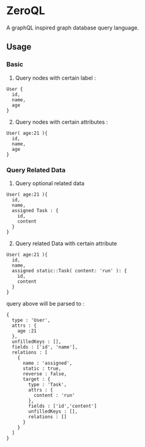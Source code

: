 # ZeroQL

A graphQL inspired graph database query language.

## Usage

### Basic

1. Query nodes with certain label :

```
User {
  id,
  name,
  age
}
```

2. Query nodes with certain attributes :

```
User( age:21 ){
  id,
  name,
  age
}
```

### Query Related Data

1. Query optional related data

```
User( age:21 ){
  id,
  name,
  assigned Task : {
    id,
    content
  }
}
```

2. Query related Data with certain attribute

```
User( age:21 ){
  id,
  name,
  assigned static::Task( content: 'run' ): {
    id,
    content
  }
}
```

query above will be parsed to :

```
{
  type : 'User',
  attrs : {
    age :21
  },
  unfilledKeys : [],
  fields : ['id', 'name'],
  relations : [
    {
      name : 'assigned',
      static : true,
      reverse : false,
      target : {
        type : 'Task',
        attrs : {
          content : 'run'
        },
        fields : ['id','content']
        unfilledKeys : [],
        relations : []
      }
    }
  ]
}

```